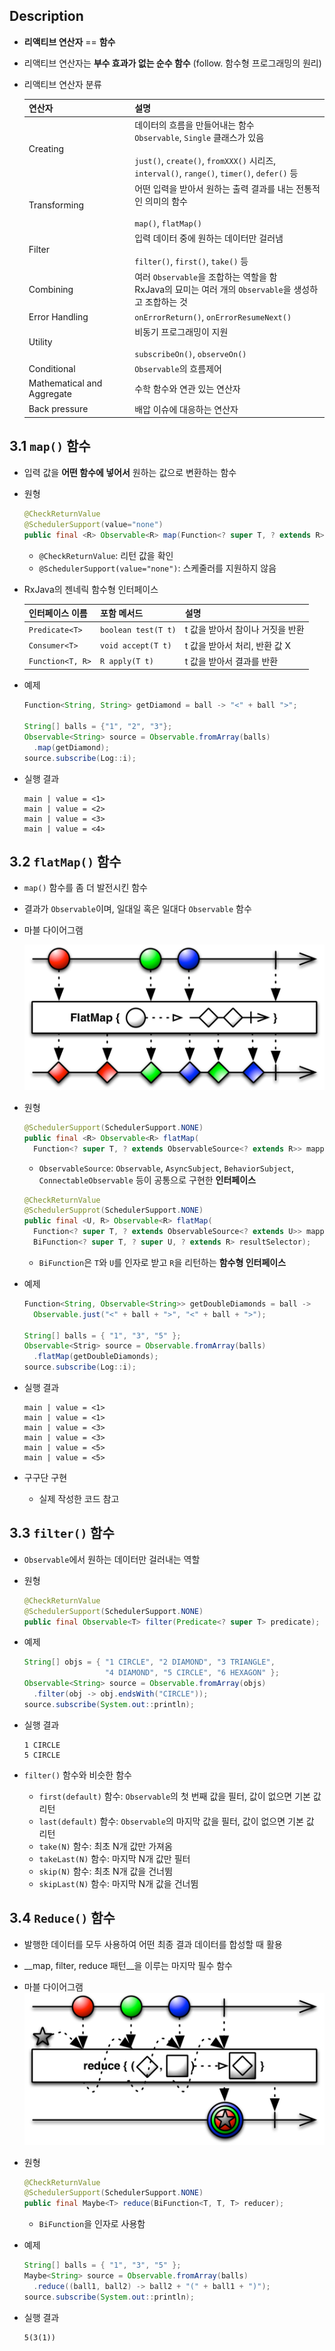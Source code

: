 ## Description

- __리액티브 연산자__ == __함수__

- 리액티브 연산자는 __부수 효과가 없는 순수 함수__ (follow. 함수형 프로그래밍의 원리)

- 리액티브 연산자 분류

  | 연산자                        | 설명                                       |
  | -------------------------- | ---------------------------------------- |
  | Creating                   | 데이터의 흐름을 만들어내는 함수<br/>`Observable`, `Single` 클래스가 있음<br/><br/>`just()`, `create()`, `fromXXX()` 시리즈,<br/>`interval()`, `range()`, `timer()`, `defer()` 등 |
  | Transforming               | 어떤 입력을 받아서 원하는 출력 결과를 내는 전통적인 의미의 함수<br/><br/>`map()`, `flatMap()` |
  | Filter                     | 입력 데이터 중에 원하는 데이터만 걸러냄<br/><br/>`filter()`, `first()`, `take()` 등 |
  | Combining                  | 여러 `Observable`을 조합하는 역할을 함<br/>RxJava의 묘미는 여러 개의 `Observable`을 생성하고 조합하는 것 |
  | Error Handling             | `onErrorReturn()`, `onErrorResumeNext()` |
  | Utility                    | 비동기 프로그래밍이 지원<br/><br/>`subscribeOn()`, `observeOn()` |
  | Conditional                | `Observable`의 흐름제어                       |
  | Mathematical and Aggregate | 수학 함수와 연관 있는 연산자                         |
  | Back pressure              | 배압 이슈에 대응하는 연산자                          |

## 3.1 `map()` 함수

- 입력 값을 __어떤 함수에 넣어서__ 원하는 값으로 변환하는 함수

- 원형

  ```java
  @CheckReturnValue
  @SchedulerSupport(value="none")
  public final <R> Observable<R> map(Function<? super T, ? extends R> mapper)
  ```

  - `@CheckReturnValue`: 리턴 값을 확인
  - `@SchedulerSupport(value="none")`: 스케줄러를 지원하지 않음

-  RxJava의 젠네릭 함수형 인터페이스

   | 인터페이스 이름         | 포함 메서드              | 설명                  |
   | ---------------- | ------------------- | ------------------- |
   | `Predicate<T>`   | `boolean test(T t)` | t 값을 받아서 참이나 거짓을 반환 |
   | `Consumer<T>`    | `void accept(T t)`  | t 값을 받아서 처리, 반환 값 X |
   | `Function<T, R>` | `R apply(T t)`      | t 값을 받아서 결과를 반환     |

- 예제

  ```java
  Function<String, String> getDiamond = ball -> "<" + ball ">";

  String[] balls = {"1", "2", "3"};
  Observable<String> source = Observable.fromArray(balls)
  	.map(getDiamond);
  source.subscribe(Log::i);
  ```

- 실행 결과

  ```
  main | value = <1>
  main | value = <2>
  main | value = <3>
  main | value = <4>
  ```

## 3.2 `flatMap()` 함수

- `map()` 함수를 좀 더 발전시킨 함수

- 결과가 `Observable`이며, 일대일 혹은 일대다 `Observable` 함수

- 마블 다이어그램

  ![flatMap](images/flatMap.png)

- 원형

  ```java
  @SchedulerSupport(SchedulerSupport.NONE)
  public final <R> Observable<R> flatMap(
  	Function<? super T, ? extends ObservableSource<? extends R>> mapper);
  ```

  - `ObservableSource`: `Observable`, `AsyncSubject`, `BehaviorSubject`, `ConnectableObservable` 등이 공통으로 구현한 __인터페이스__

  ```java
  @CheckReturnValue
  @SchedulerSupprot(SchedulerSupport.NONE)
  public final <U, R> Observable<R> flatMap(
  	Function<? super T, ? extends ObservableSource<? extends U>> mapper,
  	BiFunction<? super T, ? super U, ? extends R> resultSelector);
  ```

  - `BiFunction`은 `T`와 `U`를 인자로 받고 `R`을 리턴하는 __함수형 인터페이스__

- 예제

  ```java
  Function<String, Observable<String>> getDoubleDiamonds = ball ->
  	Observable.just("<" + ball + ">", "<" + ball + ">");

  String[] balls = { "1", "3", "5" };
  Observable<Strig> source = Observable.fromArray(balls)
  	.flatMap(getDoubleDiamonds);
  source.subscribe(Log::i);
  ```

- 실행 결과

  ```
  main | value = <1>
  main | value = <1>
  main | value = <3>
  main | value = <3>
  main | value = <5>
  main | value = <5>
  ```

- 구구단 구현

  - 실제 작성한 코드 참고

## 3.3 `filter()` 함수

- `Observable`에서 원하는 데이터만 걸러내는 역할

- 원형

  ```java
  @CheckReturnValue
  @SchedulerSupport(SchedulerSupport.NONE)
  public final Observable<T> filter(Predicate<? super T> predicate);
  ```

- 예제

  ```java
  String[] objs = { "1 CIRCLE", "2 DIAMOND", "3 TRIANGLE",
                    "4 DIAMOND", "5 CIRCLE", "6 HEXAGON" };
  Observable<String> source = Observable.fromArray(objs)
  	.filter(obj -> obj.endsWith("CIRCLE"));
  source.subscribe(System.out::println);
  ```

- 실행 결과

  ```
  1 CIRCLE
  5 CIRCLE
  ```

- `filter()` 함수와 비슷한 함수

  - `first(default)` 함수: `Observable`의 첫 번째 값을 필터, 값이 없으면 기본 값 리턴
  - `last(default)` 함수: `Observable`의 마지막 값을 필터, 값이 없으면 기본 값 리턴
  - `take(N)` 함수: 최초 N개 값만 가져옴
  - `takeLast(N)` 함수: 마지막 N개 값만 필터
  - `skip(N)` 함수: 최초 N개 값을 건너뜀
  - `skipLast(N)` 함수: 마지막 N개 값을 건너뜀

## 3.4 `Reduce()` 함수

- 발행한 데이터를 모두 사용하여 어떤 최종 결과 데이터를 합성할 때 활용

- __map, filter, reduce 패턴__을 이루는 마지막 필수 함수

- 마블 다이어그램
  ![reduce](images/reduce.png)

- 원형

  ```java
  @CheckReturnValue
  @SchedulerSupport(SchedulerSupport.NONE)
  public final Maybe<T> reduce(BiFunction<T, T, T> reducer);
  ```

  - `BiFunction`을 인자로 사용함

- 예제

  ```java
  String[] balls = { "1", "3", "5" };
  Maybe<String> source = Observable.fromArray(balls)
  	.reduce((ball1, ball2) -> ball2 + "(" + ball1 + ")");
  source.subscribe(System.out::println);
  ```

- 실행 결과

  ```
  5(3(1))
  ```

  ​